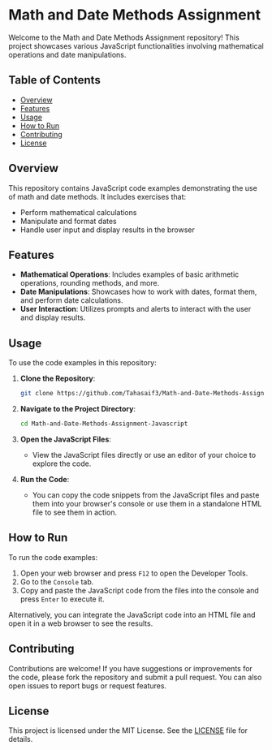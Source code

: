 # Math and Date Methods Assignment

Welcome to the Math and Date Methods Assignment repository! This project showcases various JavaScript functionalities involving mathematical operations and date manipulations.

## Table of Contents

- [Overview](#overview)
- [Features](#features)
- [Usage](#usage)
- [How to Run](#how-to-run)
- [Contributing](#contributing)
- [License](#license)

## Overview

This repository contains JavaScript code examples demonstrating the use of math and date methods. It includes exercises that:

- Perform mathematical calculations
- Manipulate and format dates
- Handle user input and display results in the browser

## Features

- **Mathematical Operations**: Includes examples of basic arithmetic operations, rounding methods, and more.
- **Date Manipulations**: Showcases how to work with dates, format them, and perform date calculations.
- **User Interaction**: Utilizes prompts and alerts to interact with the user and display results.

## Usage

To use the code examples in this repository:

1. **Clone the Repository**:

   ```bash
   git clone https://github.com/Tahasaif3/Math-and-Date-Methods-Assignment-Javascript.git
   ```

2. **Navigate to the Project Directory**:

   ```bash
   cd Math-and-Date-Methods-Assignment-Javascript
   ```

3. **Open the JavaScript Files**: 
   - View the JavaScript files directly or use an editor of your choice to explore the code.

4. **Run the Code**:
   - You can copy the code snippets from the JavaScript files and paste them into your browser's console or use them in a standalone HTML file to see them in action.

## How to Run

To run the code examples:

1. Open your web browser and press `F12` to open the Developer Tools.
2. Go to the `Console` tab.
3. Copy and paste the JavaScript code from the files into the console and press `Enter` to execute it.

Alternatively, you can integrate the JavaScript code into an HTML file and open it in a web browser to see the results.

## Contributing

Contributions are welcome! If you have suggestions or improvements for the code, please fork the repository and submit a pull request. You can also open issues to report bugs or request features.

## License

This project is licensed under the MIT License. See the [LICENSE](LICENSE) file for details.
